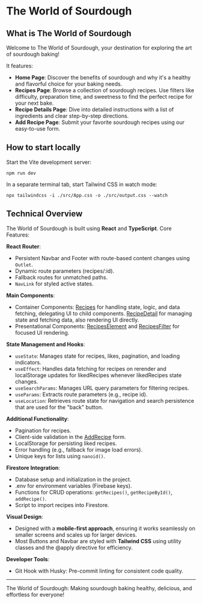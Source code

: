 # The World of Sourdough

## What is The World of Sourdough

Welcome to The World of Sourdough, your destination for exploring the art of sourdough baking!

It features:
- **Home Page**: Discover the benefits of sourdough and why it's a healthy and flavorful choice for your baking needs.
- **Recipes Page**: Browse a collection of sourdough recipes. Use filters like difficulty, preparation time, and sweetness to find the perfect recipe for your next bake.
- **Recipe Details Page**: Dive into detailed instructions with a list of ingredients and clear step-by-step directions.
- **Add Recipe Page**: Submit your favorite sourdough recipes using our easy-to-use form.

## How to start locally
Start the Vite development server:
```shell
npm run dev
```

In a separate terminal tab, start Tailwind CSS in watch mode:
```shell
npx tailwindcss -i ./src/App.css -o ./src/output.css --watch
```

## Technical Overview

The World of Sourdough is built using **React** and **TypeScript**.
Core Features:

**React Router**:
- Persistent Navbar and Footer with route-based content changes using `Outlet`.
- Dynamic route parameters (recipes/:id).
- Fallback routes for unmatched paths.
- `NavLink` for styled active states.

**Main Components**:
- Container Components: [Recipes](./src/pages/Recipes/Recipes.tsx) for handling state, logic, and data fetching, delegating UI to child components. [RecipeDetail](./src/pages/Recipes/RecipeDetail.tsx) for managing state and fetching data, also rendering UI directly.
- Presentational Components: [RecipesElement](./src/pages/Recipes/RecipesElement.tsx) and [RecipesFilter](./src/pages/Recipes/RecipesFilter.tsx) for focused UI rendering.

**State Management and Hooks**:
- `useState`: Manages state for recipes, likes, pagination, and loading indicators.
- `useEffect`: Handles data fetching for recipes on rerender and localStorage updates for likedRecipes whenever likedRecipes state changes.
- `useSearchParams`: Manages URL query parameters for filtering recipes.
- `useParams`: Extracts route parameters (e.g., recipe id).
- `useLocation`: Retrieves route state for navigation and search persistence that are used for the "back" button.

**Additional Functionality**:
- Pagination for recipes.
- Client-side validation in the [AddRecipe](./src/pages/AddRecipe.tsx) form.
- LocalStorage for persisting liked recipes.
- Error handling (e.g., fallback for image load errors).
- Unique keys for lists using `nanoid()`.

**Firestore Integration**:
- Database setup and initialization in the project.
- .env for environment variables (Firebase keys).
- Functions for CRUD operations: `getRecipes()`, `getRecipeById()`, `addRecipe()`.
- Script to import recipes into Firestore.

**Visual Design**:

- Designed with a **mobile-first approach**, ensuring it works seamlessly on smaller screens and scales up for larger devices.
- Most Buttons and Navbar are styled with **Tailwind CSS** using utility classes and the @apply directive for efficiency.

**Developer Tools**:
- Git Hook with Husky: Pre-commit linting for consistent code quality.

---

The World of Sourdough: Making sourdough baking healthy, delicious, and effortless for everyone!
